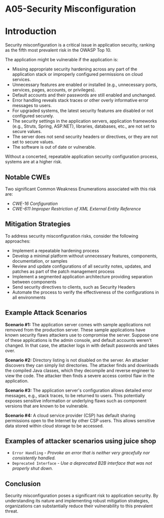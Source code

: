 # A05-Security Misconfiguration

# Introduction

Security misconfiguration is a critical issue in application security, ranking as the fifth most prevalent risk in the OWASP Top 10. 

The application might be vulnerable if the application is:

- Missing appropriate security hardening across any part of the application stack or improperly configured permissions on cloud services.
- Unnecessary features are enabled or installed (e.g., unnecessary ports, services, pages, accounts, or privileges).
- Default accounts and their passwords are still enabled and unchanged.
- Error handling reveals stack traces or other overly informative error messages to users.
- For upgraded systems, the latest security features are disabled or not configured securely.
- The security settings in the application servers, application frameworks (e.g., Struts, Spring, ASP.NET), libraries, databases, etc., are not set to secure values.
- The server does not send security headers or directives, or they are not set to secure values.
- The software is out of date or vulnerable.

Without a concerted, repeatable application security configuration process, systems are at a higher risk.

## Notable CWEs

Two significant Common Weakness Enumerations associated with this risk are:

- *CWE-16 Configuration*
- *CWE-611 Improper Restriction of XML External Entity Reference*

## Mitigation Strategies

To address security misconfiguration risks, consider the following approaches:

- Implement a repeatable hardening process
- Develop a minimal platform without unnecessary features, components, documentation, or samples
- Review and update configurations of all security notes, updates, and patches as part of the patch management process
- Implement a segmented application architecture providing separation between components
- Send security directives to clients, such as Security Headers
- Automate the process to verify the effectiveness of the configurations in all environments

## Example Attack Scenarios

**Scenario #1:** The application server comes with sample applications not removed from the production server. These sample applications have known security flaws attackers use to compromise the server. Suppose one of these applications is the admin console, and default accounts weren't changed. In that case, the attacker logs in with default passwords and takes over.

**Scenario #2:** Directory listing is not disabled on the server. An attacker discovers they can simply list directories. The attacker finds and downloads the compiled Java classes, which they decompile and reverse engineer to view the code. The attacker then finds a severe access control flaw in the application.

**Scenario #3:** The application server's configuration allows detailed error messages, e.g., stack traces, to be returned to users. This potentially exposes sensitive information or underlying flaws such as component versions that are known to be vulnerable.

**Scenario #4:** A cloud service provider (CSP) has default sharing permissions open to the Internet by other CSP users. This allows sensitive data stored within cloud storage to be accessed.

## **Examples of attacker scenarios using juice shop**

- `Error Handling` - *Provoke an error that is neither very gracefully nor consistently handled.*
- `Deprecated Interface` - *Use a deprecated B2B interface that was not properly shut down.*

## Conclusion

Security misconfiguration poses a significant risk to application security. By understanding its nature and implementing robust mitigation strategies, organizations can substantially reduce their vulnerability to this prevalent threat.
